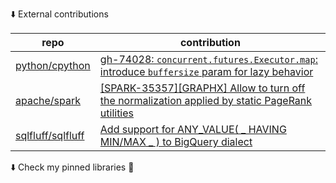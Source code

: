 ⬇️ External contributions

|repo|contribution|
|--|--|
|[python/cpython](https://github.com/python/cpython)|[gh-74028: `concurrent.futures.Executor.map`: introduce `buffersize` param for lazy behavior](https://github.com/python/cpython/pull/125663)|
|[apache/spark](https://github.com/apache/spark)|[[SPARK-35357][GRAPHX] Allow to turn off the normalization applied by static PageRank utilities](https://github.com/apache/spark/pull/32485)|
|[sqlfluff/sqlfluff](https://github.com/sqlfluff/sqlfluff)|[Add support for ANY_VALUE( _ HAVING MIN/MAX _ ) to BigQuery dialect](https://github.com/sqlfluff/sqlfluff/pull/5321)|

 ⬇️ Check my pinned libraries 📌

 
